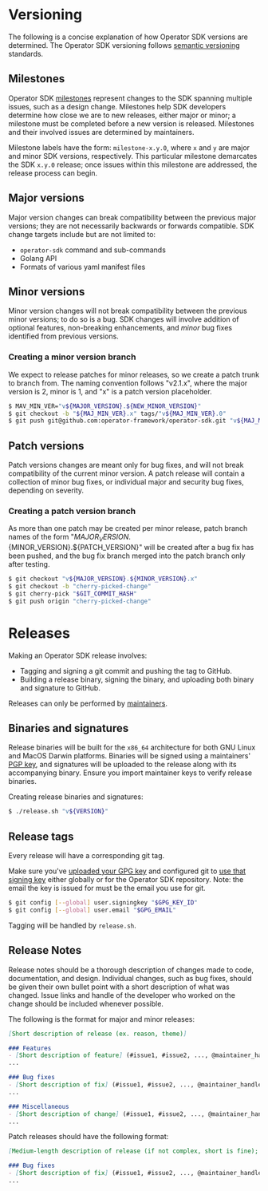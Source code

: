# Versioning

The following is a concise explanation of how Operator SDK versions are determined. The Operator SDK versioning follows [semantic versioning][link-semver] standards.

## Milestones

Operator SDK [milestones][link-github-milestones] represent changes to the SDK spanning multiple issues, such as a design change. Milestones help SDK developers determine how close we are to new releases, either major or minor; a milestone must be completed before a new version is released. Milestones and their involved issues are determined by maintainers.

Milestone labels have the form: `milestone-x.y.0`, where `x` and `y` are major and minor SDK versions, respectively. This particular milestone demarcates the SDK `x.y.0` release; once issues within this milestone are addressed, the release process can begin.

## Major versions

Major version changes can break compatibility between the previous major versions; they are not necessarily backwards or forwards compatible. SDK change targets include but are not limited to:
- `operator-sdk` command and sub-commands
- Golang API
- Formats of various yaml manifest files

## Minor versions

Minor version changes will not break compatibility between the previous minor versions; to do so is a bug. SDK changes will involve addition of optional features, non-breaking enhancements, and *minor* bug fixes identified from previous versions.

### Creating a minor version branch

We expect to release patches for minor releases, so we create a patch trunk to branch from. The naming convention follows "v2.1.x", where the major version is 2, minor is 1, and "x" is a patch version placeholder.

```bash
$ MAV_MIN_VER="v${MAJOR_VERSION}.${NEW_MINOR_VERSION}"
$ git checkout -b "${MAJ_MIN_VER}.x" tags/"v${MAJ_MIN_VER}.0"
$ git push git@github.com:operator-framework/operator-sdk.git "v${MAJ_MIN_VER}.x"
```

## Patch versions

Patch versions changes are meant only for bug fixes, and will not break compatibility of the current minor version. A patch release will contain a collection of minor bug fixes, or individual major and security bug fixes, depending on severity.

### Creating a patch version branch

As more than one patch may be created per minor release, patch branch names of the form "${MAJOR_VERSION}.${MINOR_VERSION}.${PATCH_VERSION}" will be created after a bug fix has been pushed, and the bug fix branch merged into the patch branch only after testing.

```bash
$ git checkout "v${MAJOR_VERSION}.${MINOR_VERSION}.x"
$ git checkout -b "cherry-picked-change"
$ git cherry-pick "$GIT_COMMIT_HASH"
$ git push origin "cherry-picked-change"
```

# Releases

Making an Operator SDK release involves:
- Tagging and signing a git commit and pushing the tag to GitHub.
- Building a release binary, signing the binary, and uploading both binary and signature to GitHub.

Releases can only be performed by [maintainers][doc-maintainers].

## Binaries and signatures

Release binaries will be built for the `x86_64` architecture for both GNU Linux and MacOS Darwin platforms. Binaries will be signed using a maintainers' [PGP key][doc-maintainer-pgp-keys], and signatures will be uploaded to the release along with its accompanying binary. Ensure you import maintainer keys to verify release binaries.

Creating release binaries and signatures:
```bash
$ ./release.sh "v${VERSION}"
```

## Release tags

Every release will have a corresponding git tag.

Make sure you've [uploaded your GPG key][link-github-gpg-key-upload] and configured git to [use that signing key][link-git-config-gpg-key] either globally or for the Operator SDK repository. Note: the email the key is issued for must be the email you use for git.

```bash
$ git config [--global] user.signingkey "$GPG_KEY_ID"
$ git config [--global] user.email "$GPG_EMAIL"
```

Tagging will be handled by `release.sh`.

## Release Notes

Release notes should be a thorough description of changes made to code, documentation, and design. Individual changes, such as bug fixes, should be given their own bullet point with a short description of what was changed. Issue links and handle of the developer who worked on the change should be included whenever possible.

The following is the format for major and minor releases:

```Markdown
[Short description of release (ex. reason, theme)]

### Features
- [Short description of feature] (#issue1, #issue2, ..., @maintainer_handle)
...

### Bug fixes
- [Short description of fix] (#issue1, #issue2, ..., @maintainer_handle)
...

### Miscellaneous
- [Short description of change] (#issue1, #issue2, ..., @maintainer_handle)
...
```

Patch releases should have the following format:

```Markdown
[Medium-length description of release (if not complex, short is fine); explanation required]

### Bug fixes
- [Short description of fix] (#issue1, #issue2, ..., @maintainer_handle)
...
```

[link-semver]:https://semver.org/
[link-github-milestones]: https://help.github.com/articles/about-milestones/
[doc-maintainers]:../MAINTAINERS
[doc-maintainer-pgp-keys]:TODO
[link-github-gpg-key-upload]:https://github.com/settings/keys
[link-git-config-gpg-key]:https://git-scm.com/book/en/v2/Git-Tools-Signing-Your-Work
